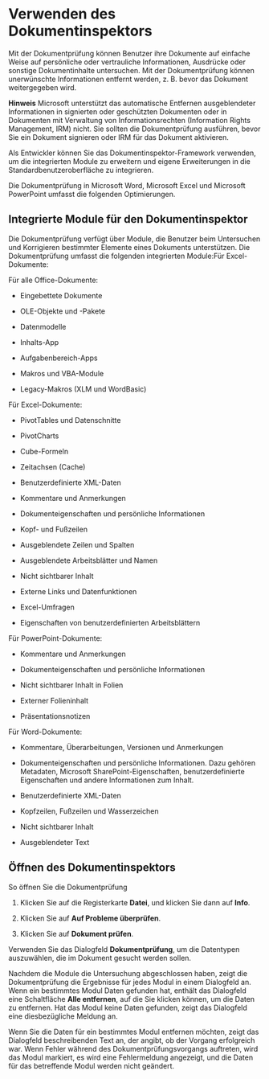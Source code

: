 
# Verwenden des Dokumentinspektors

Mit der Dokumentprüfung können Benutzer ihre Dokumente auf einfache Weise auf persönliche oder vertrauliche Informationen, Ausdrücke oder sonstige Dokumentinhalte untersuchen. Mit der Dokumentprüfung können unerwünschte Informationen entfernt werden, z. B. bevor das Dokument weitergegeben wird.


 **Hinweis**  Microsoft unterstützt das automatische Entfernen ausgeblendeter Informationen in signierten oder geschützten Dokumenten oder in Dokumenten mit Verwaltung von Informationsrechten (Information Rights Management, IRM) nicht. Sie sollten die Dokumentprüfung ausführen, bevor Sie ein Dokument signieren oder IRM für das Dokument aktivieren.


Als Entwickler können Sie das Dokumentinspektor-Framework verwenden, um die integrierten Module zu erweitern und eigene Erweiterungen in die Standardbenutzeroberfläche zu integrieren.

Die Dokumentprüfung in Microsoft Word, Microsoft Excel und Microsoft PowerPoint umfasst die folgenden Optimierungen.

## Integrierte Module für den Dokumentinspektor

Die Dokumentprüfung verfügt über Module, die Benutzer beim Untersuchen und Korrigieren bestimmter Elemente eines Dokuments unterstützen. Die Dokumentprüfung umfasst die folgenden integrierten Module:Für Excel-Dokumente:

Für alle Office-Dokumente:


- Eingebettete Dokumente
    
- OLE-Objekte und -Pakete
    
- Datenmodelle
    
- Inhalts-App
    
- Aufgabenbereich-Apps
    
- Makros und VBA-Module
    
- Legacy-Makros (XLM und WordBasic)
    
Für Excel-Dokumente:


- PivotTables und Datenschnitte
    
- PivotCharts
    
- Cube-Formeln
    
- Zeitachsen (Cache)
    
- Benutzerdefinierte XML-Daten
    
- Kommentare und Anmerkungen
    
- Dokumenteigenschaften und persönliche Informationen
    
- Kopf- und Fußzeilen
    
- Ausgeblendete Zeilen und Spalten
    
- Ausgeblendete Arbeitsblätter und Namen
    
- Nicht sichtbarer Inhalt
    
- Externe Links und Datenfunktionen
    
- Excel-Umfragen
    
- Eigenschaften von benutzerdefinierten Arbeitsblättern
    
Für PowerPoint-Dokumente:


- Kommentare und Anmerkungen
    
- Dokumenteigenschaften und persönliche Informationen
    
- Nicht sichtbarer Inhalt in Folien
    
- Externer Folieninhalt
    
- Präsentationsnotizen
    
Für Word-Dokumente:


- Kommentare, Überarbeitungen, Versionen und Anmerkungen
    
- Dokumenteigenschaften und persönliche Informationen. Dazu gehören Metadaten, Microsoft SharePoint-Eigenschaften, benutzerdefinierte Eigenschaften und andere Informationen zum Inhalt.
    
- Benutzerdefinierte XML-Daten
    
- Kopfzeilen, Fußzeilen und Wasserzeichen
    
- Nicht sichtbarer Inhalt
    
- Ausgeblendeter Text
    

## Öffnen des Dokumentinspektors

So öffnen Sie die Dokumentprüfung


1. Klicken Sie auf die Registerkarte  **Datei**, und klicken Sie dann auf  **Info**.
    
2. Klicken Sie auf  **Auf Probleme überprüfen**.
    
3. Klicken Sie auf  **Dokument prüfen**.
    


Verwenden Sie das Dialogfeld  **Dokumentprüfung**, um die Datentypen auszuwählen, die im Dokument gesucht werden sollen.

Nachdem die Module die Untersuchung abgeschlossen haben, zeigt die Dokumentprüfung die Ergebnisse für jedes Modul in einem Dialogfeld an. Wenn ein bestimmtes Modul Daten gefunden hat, enthält das Dialogfeld eine Schaltfläche  **Alle entfernen**, auf die Sie klicken können, um die Daten zu entfernen. Hat das Modul keine Daten gefunden, zeigt das Dialogfeld eine diesbezügliche Meldung an.

Wenn Sie die Daten für ein bestimmtes Modul entfernen möchten, zeigt das Dialogfeld beschreibenden Text an, der angibt, ob der Vorgang erfolgreich war. Wenn Fehler während des Dokumentprüfungsvorgangs auftreten, wird das Modul markiert, es wird eine Fehlermeldung angezeigt, und die Daten für das betreffende Modul werden nicht geändert.

